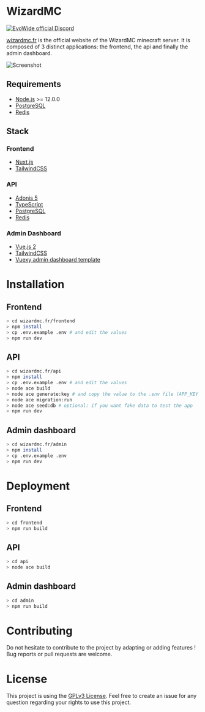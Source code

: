 # WizardMC

<a href="https://discord.gg/abpKnXA"><img src="https://img.shields.io/badge/Discord-join%20chat-738bd7.svg" alt="EvoWide official Discord"></a>


[wizardmc.fr](https://wizardmc.fr) is the official website of the WizardMC minecraft server. It is composed of 3 distinct applications: the frontend, the api and finally the admin dashboard.

![Screenshot](https://res.cloudinary.com/kln/image/upload/v1601670733/repository-preview-wizardmc_zxztnw.jpg)

## Requirements
- [Node.js](https://nodejs.org/en/download/) >= 12.0.0 
- [PostgreSQL](https://www.postgresql.org/download/)
- [Redis](https://redis.io/download)

## Stack
### Frontend
- [Nuxt.js](https://nuxtjs.org/)
- [TailwindCSS](https://tailwindcss.com/)
### API
- [Adonis 5](https://preview.adonisjs.com/)
- [TypeScript](https://www.typescriptlang.org/)
- [PostgreSQL](https://www.postgresql.org/)
- [Redis](https://redis.io/)
### Admin Dashboard
- [Vue.js 2](https://vuejs.org/)
- [TailwindCSS](https://tailwindcss.com/)
- [Vuexy admin dashboard template](https://pixinvent.com/demo/vuexy-vuejs-admin-dashboard-template/documentation/)

# Installation

## Frontend
```bash
> cd wizardmc.fr/frontend
> npm install
> cp .env.example .env # and edit the values
> npm run dev
```

## API
```bash
> cd wizardmc.fr/api
> npm install
> cp .env.example .env # and edit the values
> node ace build
> node ace generate:key # and copy the value to the .env file (APP_KEY field) 
> node ace migration:run
> node ace seed:db # optional: if you want fake data to test the app
> npm run dev
```

## Admin dashboard
```bash
> cd wizardmc.fr/admin
> npm install
> cp .env.example .env
> npm run dev
```

# Deployment
## Frontend
```bash
> cd frontend
> npm run build
```

## API
```bash
> cd api
> node ace build
```

## Admin dashboard
```bash
> cd admin
> npm run build
```

# Contributing

Do not hesitate to contribute to the project by adapting or adding features ! Bug reports or pull requests are welcome.

# License

This project is using the [GPLv3 License](https://choosealicense.com/licenses/gpl-3.0/).
Feel free to create an issue for any question regarding your rights to use this project.
